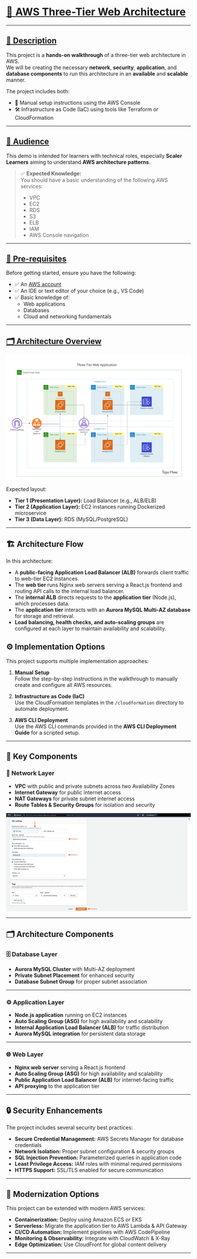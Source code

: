 # <u>🚀 AWS Three-Tier Web Architecture</u>

---

## <u>📘 Description</u>

This project is a **hands-on walkthrough** of a three-tier web architecture in AWS.  
We will be creating the necessary **network**, **security**, **application**, and **database components** to run this architecture in an **available** and **scalable** manner.

The project includes both:
- 🔧 Manual setup instructions using the AWS Console
- 🛠️ Infrastructure as Code (IaC) using tools like Terraform or CloudFormation

---

## <u>🎯 Audience</u>

This demo is intended for learners with technical roles, especially **Scaler Learners** aiming to understand **AWS architecture patterns**.

> ✅ **Expected Knowledge:**  
> You should have a basic understanding of the following AWS services:
> - VPC  
> - EC2  
> - RDS  
> - S3  
> - ELB  
> - IAM  
> - AWS Console navigation

---

## <u>🔧 Pre-requisites</u>

Before getting started, ensure you have the following:

- ✅ An [AWS account](https://aws.amazon.com/free/)
- ✅ An IDE or text editor of your choice (e.g., VS Code)
- ✅ Basic knowledge of:
  - Web applications
  - Databases
  - Cloud and networking fundamentals

---

## <u>🗂️ Architecture Overview</u>

![Architecture Diagram](./assets/3TierArch.png)

Expected layout:
- **Tier 1 (Presentation Layer):** Load Balancer (e.g., ALB/ELB)
- **Tier 2 (Application Layer):** EC2 instances running Dockerized microservice
- **Tier 3 (Data Layer):** RDS (MySQL/PostgreSQL)
---

## 🏗️ Architecture Flow

In this architecture:  
- A **public-facing Application Load Balancer (ALB)** forwards client traffic to web-tier EC2 instances.  
- The **web tier** runs Nginx web servers serving a React.js frontend and routing API calls to the internal load balancer.  
- The **internal ALB** directs requests to the **application tier** (Node.js), which processes data.  
- The **application tier** interacts with an **Aurora MySQL Multi-AZ database** for storage and retrieval.  
- **Load balancing, health checks, and auto-scaling groups** are configured at each layer to maintain availability and scalability.  

## ⚙️ Implementation Options

This project supports multiple implementation approaches:

1. **Manual Setup**  
   Follow the step-by-step instructions in the walkthrough to manually create and configure all AWS resources.

2. **Infrastructure as Code (IaC)**  
   Use the CloudFormation templates in the `/cloudformation` directory to automate deployment.

3. **AWS CLI Deployment**  
   Use the AWS CLI commands provided in the **AWS CLI Deployment Guide** for a scripted setup.

---

## 🧩 Key Components

### 🔹 Network Layer
- **VPC** with public and private subnets across two Availability Zones  
- **Internet Gateway** for public internet access  
- **NAT Gateways** for private subnet internet access  
- **Route Tables & Security Groups** for isolation and security  

![Architecture Diagram](./assets/VPC.png)

---

## 🗂️ Architecture Components

### 🗄️ Database Layer
- **Aurora MySQL Cluster** with Multi-AZ deployment  
- **Private Subnet Placement** for enhanced security  
- **Database Subnet Group** for proper subnet association  

---

### ⚙️ Application Layer
- **Node.js application** running on EC2 instances  
- **Auto Scaling Group (ASG)** for high availability and scalability  
- **Internal Application Load Balancer (ALB)** for traffic distribution  
- **Aurora MySQL integration** for persistent data storage  

---

### 🌐 Web Layer
- **Nginx web server** serving a React.js frontend  
- **Auto Scaling Group (ASG)** for high availability and scalability  
- **Public Application Load Balancer (ALB)** for internet-facing traffic  
- **API proxying** to the application tier  

---

## 🔒 Security Enhancements
The project includes several security best practices:

- **Secure Credential Management:** AWS Secrets Manager for database credentials  
- **Network Isolation:** Proper subnet configuration & security groups  
- **SQL Injection Prevention:** Parameterized queries in application code  
- **Least Privilege Access:** IAM roles with minimal required permissions  
- **HTTPS Support:** SSL/TLS enabled for secure communication  

---

## 🚀 Modernization Options
This project can be extended with modern AWS services:

- **Containerization:** Deploy using Amazon ECS or EKS  
- **Serverless:** Migrate the application tier to AWS Lambda & API Gateway  
- **CI/CD Automation:** Implement pipelines with AWS CodePipeline  
- **Monitoring & Observability:** Integrate with CloudWatch & X-Ray  
- **Edge Optimization:** Use CloudFront for global content delivery  

---

